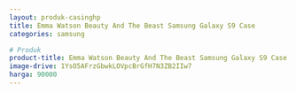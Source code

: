 ```yaml
---
layout: produk-casinghp
title: Emma Watson Beauty And The Beast Samsung Galaxy S9 Case
categories: samsung

# Produk
product-title: Emma Watson Beauty And The Beast Samsung Galaxy S9 Case
image-drive: 1YsO5AFrzGbwkLOVpcBrGfH7N3ZB2IIw7
harga: 90000
---
```

